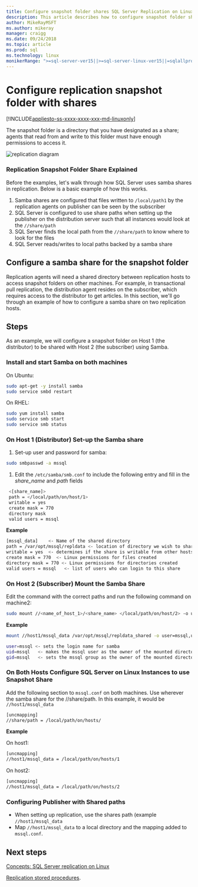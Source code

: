 ```yaml
---
title: Configure snapshot folder shares SQL Server Replication on Linux | Microsoft Docs
description: This article describes how to configure snapshot folder shares SQL Server replication on Linux.
author: MikeRayMSFT 
ms.author: mikeray
manager: craigg
ms.date: 09/24/2018
ms.topic: article
ms.prod: sql
ms.technology: linux
monikerRange: ">=sql-server-ver15||>=sql-server-linux-ver15||=sqlallproducts-allversions"
---
```

# Configure replication snapshot folder with shares

[!INCLUDE[appliesto-ss-xxxx-xxxx-xxx-md-linuxonly](../includes/appliesto-ss-xxxx-xxxx-xxx-md-linuxonly.md)]

The snapshot folder is a directory that you have designated as a share; agents that read from and write to this folder must have enough permissions to access it.

![replication diagram][1]

### Replication Snapshot Folder Share Explained

Before the examples, let's walk through how SQL Server uses samba shares in replication. Below is a basic example of how this works.

1. Samba shares are configured that files written to `/local/path1` by the replication agents on publisher can be seen by the subscriber
2. SQL Server is configured to use share paths when setting up the publisher on the distribution server such that all instances would look at the `//share/path`
3. SQL Server finds the local path from the `//share/path` to know where to look for the files
4. SQL Server reads/writes to local paths backed by a samba share


## Configure a samba share for the snapshot folder 

Replication agents will need a shared directory between replication hosts to access snapshot folders on other machines. For example, in transactional pull replication, the distribution agent resides on the subscriber, which requires access to the distributor to get articles. In this section, we'll go through an example of how to configure a samba share on two replication hosts.


## Steps

As an example, we will configure a snapshot folder on Host 1 (the distributor) to be shared with Host 2 (the subscriber) using Samba. 

### Install and start Samba on both machines 

On Ubuntu:

```bash
sudo apt-get -y install samba
sudo service smbd restart
```

On RHEL:

```bash
sudo yum install samba
sudo service smb start
sudo service smb status
```

### On Host 1 (Distributor) Set-up the Samba share 

1. Set-up user and password for samba:

  ```bash
  sudo smbpasswd -a mssql 
  ```

1. Edit the `/etc/samba/smb.conf` to include the following entry and fill in the *share_name* and *path* fields
 ```bash
  <[share_name]>
  path = </local/path/on/host/1>
  writable = yes
  create mask = 770
  directory mask 
  valid users = mssql 
  ```

  **Example**

  ```bash
  [mssql_data]    <- Name of the shared directory
  path = /var/opt/mssql/repldata <- location of directory we wish to share
  writable = yes  <- determines if the share is writable from other hosts
  create mask = 770  <- Linux permissions for files created 
  directory mask = 770 <- Linux permissions for directories created
  valid users = mssql   <- list of users who can login to this share
  ```

### On Host 2 (Subscriber)  Mount the Samba Share

Edit the command with the correct paths and run the following command on machine2:

  ```bash
  sudo mount //<name_of_host_1>/<share_name> </local/path/on/host/2> -o user=mssql,uid=mssql,gid=mssql
  ```

  **Example**

  ```bash
  mount //host1/mssql_data /var/opt/mssql/repldata_shared -o user=mssql,uid=mssql,gid=mssql

  user=mssql <- sets the login name for samba
  uid=mssql   <- makes the mssql user as the owner of the mounted directory
  gid=mssql   <- sets the mssql group as the owner of the mounted directory
  ```

### On Both Hosts  Configure SQL Server on Linux Instances to use Snapshot Share

Add the following section to `mssql.conf` on both machines. Use wherever the samba share for the //share/path. In this example, it would be `//host1/mssql_data`

  ```bash
  [uncmapping]
  //share/path = /local/path/on/hosts/
  ```

  **Example**

  On host1:

  ```bash
  [uncmapping]
  //host1/mssql_data = /local/path/on/hosts/1
  ```

  On host2:
  
  ```bash
  [uncmapping]
  //host1/mssql_data = /local/path/on/hosts/2
  ```

### Configuring Publisher with Shared paths

* When setting up replication, use the shares path (example `//host1/mssql_data`
* Map `//host1/mssql_data` to a local directory and the mapping added to `mssql.conf`.

## Next steps

[Concepts: SQL Server replication on Linux](sql-server-linux-replication.md)

[Replication stored procedures](../relational-databases/system-stored-procedures/replication-stored-procedures-transact-sql.md).

[1]: ./media/sql-server-linux-replication-snapshot-shares/image1.png
